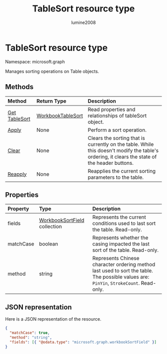 ﻿---
title: "TableSort resource type"
description: "Manages sorting operations on Table objects."
author: "lumine2008"
localization_priority: Normal
ms.prod: "excel"
doc_type: resourcePageType
---

# TableSort resource type

Namespace: microsoft.graph

Manages sorting operations on Table objects.

## Methods

| Method                                   | Return Type                       | Description                                                                                                                                   |
| :--------------------------------------- | :-------------------------------- | :-------------------------------------------------------------------------------------------------------------------------------------------- |
| [Get TableSort](../api/tablesort-get.md) | [WorkbookTableSort](tablesort.md) | Read properties and relationships of tableSort object.                                                                                        |
| [Apply](../api/tablesort-apply.md)       | None                              | Perform a sort operation.                                                                                                                     |
| [Clear](../api/tablesort-clear.md)       | None                              | Clears the sorting that is currently on the table. While this doesn't modify the table's ordering, it clears the state of the header buttons. |
| [Reapply](../api/tablesort-reapply.md)   | None                              | Reapplies the current sorting parameters to the table.                                                                                        |

## Properties

| Property  | Type                                         | Description                                                                                                                            |
| :-------- | :------------------------------------------- | :------------------------------------------------------------------------------------------------------------------------------------- |
| fields    | [WorkbookSortField](sortfield.md) collection | Represents the current conditions used to last sort the table. Read-only.                                                              |
| matchCase | boolean                                      | Represents whether the casing impacted the last sort of the table. Read-only.                                                          |
| method    | string                                       | Represents Chinese character ordering method last used to sort the table. The possible values are: `PinYin`, `StrokeCount`. Read-only. |

## JSON representation

Here is a JSON representation of the resource.

<!-- {
  "blockType": "resource",
  "optionalProperties": [

  ],
  "baseType": "microsoft.graph.entity",
  "@odata.type": "microsoft.graph.workbookTableSort"
}-->

```json
{
  "matchCase": true,
  "method": "string",
  "fields": [{ "@odata.type": "microsoft.graph.workbookSortField" }]
}

```

<!-- uuid: 8fcb5dbc-d5aa-4681-8e31-b001d5168d79
2015-10-25 14:57:30 UTC -->

<!-- {
  "type": "#page.annotation",
  "description": "TableSort resource",
  "keywords": "",
  "section": "documentation",
  "tocPath": ""
}-->
